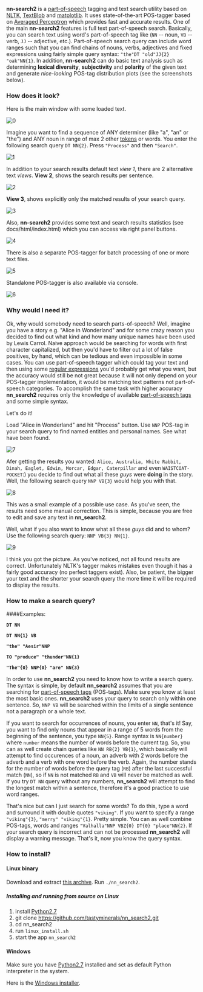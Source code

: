 **nn-search2** is a [part-of-speech](https://en.wikipedia.org/wiki/Part_of_speech) tagging and text search utility based on [NLTK](www.nltk.org), [TextBlob](textblob.readthedocs.org/en/dev/) and [matplotlib](matplotlib.org).
It uses state-of-the-art POS-tagger based on [Averaged Perceptron](http://www.spacy.io/blog/part-of-speech-POS-tagger-in-python) which provides fast and accurate results.
One of the main **nn-search2** features is full text part-of-speech search.
Basically, you can search text using word's part-of-speech tag like (`NN` -- noun, `VB` -- verb, `JJ` -- adjective, etc.).
Part-of-speech search query can include word ranges such that you can find chains of nouns, verbs, adjectives and fixed expressions using fairly simple query syntax: `"the"DT "old"JJ{2} "oak"NN{1}`.
In addition, **nn-search2** can do basic text analysis such as determining **lexical diversity**, **subjectivity** and **polarity** of the given text and generate *nice-looking* POS-tag distribution plots (see the screenshots below).


### How does it look?
Here is the main window with some loaded text.

![0](http://i.imgur.com/AfHKPHZ.png)

Imagine you want to find a sequence of ANY determiner (like "a", "an" or "the") and ANY noun in range of max 2 other [tokens](https://en.wikipedia.org/wiki/Lexical_analysis#Token) or words.
You enter the following search query ``DT NN{2}``. Press `"Process"` and then `"Search"`.

![1](http://i.imgur.com/gU6WV36.png)

In addition to your search results default text *view 1*, there are 2 alternative text *views*.
**View 2**, shows the search results per sentence.

![2](http://i.imgur.com/KUzNUKy.png)

**View 3**, shows explicitly only the matched results of your search query.

![3](http://i.imgur.com/cMXK5bB.png)

Also, **nn-search2** provides some text and search results statistics (see docs/html/index.html) which you can access via right panel buttons.

![4](http://i.imgur.com/32otmrf.png)

There is also a separate POS-tagger for batch processing of one or more text files.

![5](http://i.imgur.com/eVlfpg8.png)

Standalone POS-tagger is also available via console.

![6](http://i.imgur.com/GdLxGNO.png)

### Why would I need it?
Ok, why would somebody need to search parts-of-speech?
Well, imagine you have a story e.g. "Alice in Wonderland" and for some crazy reason you decided to find out what kind and how many unique names have been used by Lewis Carrol. Naive approach would be searching for words with first character capitalized, but then you'd have to filter out a lot of false positives, by hand, which can be tedious and even impossible in some cases. You can use part-of-speech tagger which could tag your text and then using some [regular expressions](en.wikipedia.org/wiki/Regular_expression) you'd probably get what you want, but the accuracy would still be not great because it will not only depend on your POS-tagger implementation, it would be matching text patterns not part-of-speech categories.
To accomplish the same task with higher accuracy **nn_search2** requires only the knowledge of available [part-of-speech tags](http://faculty.washington.edu/dillon/GramResources/penntable.html) and some simple syntax.

Let's do it!

Load "Alice in Wonderland" and hit "Process" button. Use `NNP` POS-tag in your search query to find named entities and personal names.
See what have been found.

![7](http://i.imgur.com/WqvUJPc.png)

Afer getting the results you wanted: `Alice, Australia, White Rabbit, Dinah, Eaglet, Edwin, Morcar, Edgar, Caterpillar` and even `WAISTCOAT-POCKET`:) you decide to find out what all these *guys* were **doing** in the story. Well, the following search query `NNP VB{3}` would help you with that.

![8](http://i.imgur.com/sX9olCg.png)

This was a small example of a possible use case. As you've seen, the results need some manual correction. This is simple, because you are free to edit and save any text in **nn_search2**.

Well, what if you also want to know what all these *guys* did and to whom? Use the following search query: `NNP VB{3} NN{1}`.

![9](http://i.imgur.com/2fGB8mY.png)

I think you got the picture. As you've noticed, not all found results are correct. Unfortunately NLTK's tagger makes mistakes even though it has a fairly good accuracy (no perfect taggers exist).
Also, be patient, the bigger your text and the shorter your search query the more time it will be required to display the results.

### How to make a search query?
####Examples:

**`DT NN`**

**`DT NN{1} VB`**

**`"the" "Aesir"NNP`**

**`TO "produce" "thunder"NN{1}`**

**`"The"{0} NNP{0} "are" NN{3}`**

In order to use **nn_search2** you need to know how to write a search query. The syntax is simple, by default **nn_search2** assumes that you are searching for [part-of-speech tags](http://faculty.washington.edu/dillon/GramResources/penntable.html) (POS-tags).
Make sure you know at least the most basic ones. **nn_search2** uses your query to search only within one sentence. So, ``NNP VB`` will be searched within the limits of a single sentence not a paragraph or a whole text.

If you want to search for occurrences of nouns, you enter `NN`, that's it! Say, you want to find only nouns that appear in a range of 5 words from the beginning of the sentence, you type `NN{5}`. Range syntax is `NN{number}` where `number` means the number of words before the current tag. So, you can as well create chain queries like `NN RB{2} VB{1}`, which basically will attempt to find occurences of a noun, an adverb with 2 words before the adverb and a verb with one word before the verb. Again, the number stands for the number of words before the query tag (`RB`) after the last successful match (`NN`), so if `NN` is not matched `RB` and `VB` will never be matched as well. If you try `DT NN` query without any numbers, **nn_search2** will attempt to find the longest match within a sentence, therefore it's a good practice to use word ranges.

That's nice but can I just search for some words? To do this, type a word and surround it with double quotes `"viking"`. If you want to specify a range `"viking"{3}`, `"merry" "viking"{1}`. Pretty simple. You can as well combine POS-tags, words and ranges `"Valhalla"NNP VBZ{0} DT{0} "place"NN{2}`. If your search query is incorrect and can not be processed **nn_search2** will display a warning message. That's it, now you know the query syntax.

### How to install?
#### Linux binary
Download and extract [this archive](bins/nn_search2.0.1.tar.gz).
Run `./nn_search2`.

##### Installing and running from source on Linux
1. install [Python2.7](https://www.python.org/downloads/)
2. git clone https://github.com/tastyminerals/nn_search2.git
3. cd nn_search2
4. run `linux_install.sh`
5. start the app `nn_search2`

#### Windows
Make sure you have [Python2.7](https://www.python.org/downloads/) installed and set as default Python interpreter in the system.

Here is the [Windows installer](bins/nn_search2.exe).
